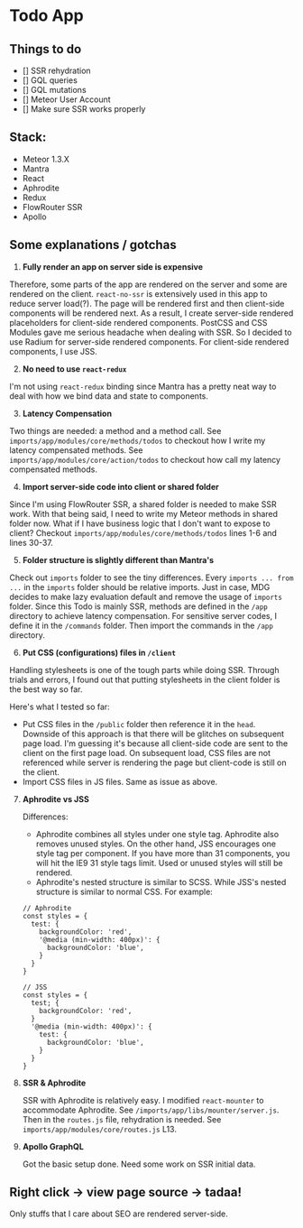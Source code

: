 # Todo App

## Things to do

- [] SSR rehydration
- [] GQL queries
- [] GQL mutations
- [] Meteor User Account
- [] Make sure SSR works properly

## Stack:

- Meteor 1.3.X
- Mantra
- React
- Aphrodite
- Redux
- FlowRouter SSR
- Apollo

## Some explanations / gotchas

1. **Fully render an app on server side is expensive**

  Therefore, some parts of the app are rendered on the server and some are rendered on the client. `react-no-ssr` is extensively used in this app to reduce server load(?). The page will be rendered first and then client-side components will be rendered next. As a result, I create server-side rendered placeholders for client-side rendered components. PostCSS and CSS Modules gave me serious headache when dealing with SSR. So I decided to use Radium for server-side rendered components. For client-side rendered components, I use JSS.

2. **No need to use `react-redux`**

  I'm not using `react-redux` binding since Mantra has a pretty neat way to deal with how we bind data and state to components.

3. **Latency Compensation**

  Two things are needed: a method and a method call. See `imports/app/modules/core/methods/todos` to checkout how I write my latency compensated methods. See `imports/app/modules/core/action/todos` to checkout how call my latency compensated methods.

4. **Import server-side code into client or shared folder**

  Since I'm using FlowRouter SSR, a shared folder is needed to make SSR work. With that being said, I need to write my Meteor methods in shared folder now. What if I have business logic that I don't want to expose to client? Checkout `imports/app/modules/core/methods/todos` lines 1-6 and lines 30-37.

5. **Folder structure is slightly different than Mantra's**

  Check out `imports` folder to see the tiny differences. Every `imports ... from ...` in the `imports` folder should be relative imports. Just in case, MDG decides to make lazy evaluation default and remove the usage of `imports` folder. Since this Todo is mainly SSR, methods are defined in the `/app` directory to achieve latency compensation. For sensitive server codes, I define it in the `/commands` folder. Then import the commands in the `/app` directory.

6. **Put CSS (configurations) files in `/client`**

  Handling stylesheets is one of the tough parts while doing SSR. Through trials and errors, I found out that putting stylesheets in the client folder is the best way so far.

  Here's what I tested so far:
  - Put CSS files in the `/public` folder then reference it in the `head`. Downside of this approach is that there will be glitches on subsequent page load. I'm guessing it's because all client-side code are sent to the client on the first page load. On subsequent load, CSS files are not referenced while server is rendering the page but client-code is still on the client.
  - Import CSS files in JS files. Same as issue as above.

7. **Aphrodite vs JSS**

   Differences:
   - Aphrodite combines all styles under one style tag. Aphrodite also removes unused styles. On the other hand, JSS encourages one style tag per component. If you have more than 31 components, you will hit the IE9 31 style tags limit. Used or unused styles will still be rendered.
   - Aphrodite's nested structure is similar to SCSS. While JSS's nested structure is similar to normal CSS. For example:
   ```
   // Aphrodite
   const styles = {
     test: {
       backgroundColor: 'red',
       '@media (min-width: 400px)': {
         backgroundColor: 'blue',
       }
     }
   }

   // JSS
   const styles = {
     test; {
       backgroundColor: 'red',
     }
     '@media (min-width: 400px)': {
       test: {
         backgroundColor: 'blue',
       }
     }
   }
   ```

8. **SSR & Aphrodite**

   SSR with Aphrodite is relatively easy. I modified `react-mounter` to accommodate Aphrodite. See `/imports/app/libs/mounter/server.js`. Then in the `routes.js` file, rehydration is needed. See `imports/app/modules/core/routes.js` L13.

9. **Apollo GraphQL**

   Got the basic setup done. Need some work on SSR initial data.

## Right click -> view page source -> tadaa!

Only stuffs that I care about SEO are rendered server-side.
